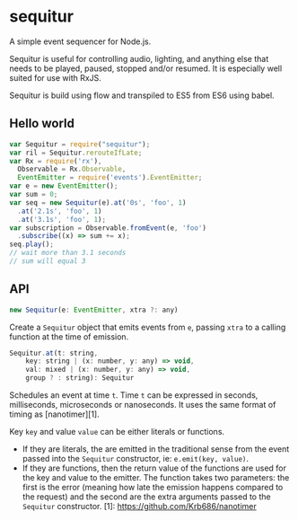 # sequitur
A simple event sequencer for Node.js.

Sequitur is useful for controlling audio, lighting, and anything else that needs to be played, paused, stopped and/or resumed. It is especially well suited for use with RxJS.

Sequitur is build using flow and transpiled to ES5 from ES6 using babel.

## Hello world

```javascript
var Sequitur = require("sequitur");
var ril = Sequitur.rerouteIfLate;
var Rx = require('rx'),
  Observable = Rx.Observable,
  EventEmitter = require('events').EventEmitter;
var e = new EventEmitter();
var sum = 0;
var seq = new Sequitur(e).at('0s', 'foo', 1)
  .at('2.1s', 'foo', 1)
  .at('3.1s', 'foo', 1);
var subscription = Observable.fromEvent(e, 'foo')
  .subscribe((x) => sum += x);
seq.play();
// wait more than 3.1 seconds
// sum will equal 3
```

## API
```javascript
new Sequitur(e: EventEmitter, xtra ?: any)
```
Create a `Sequitur` object that emits events from `e`, passing `xtra` to a calling function at the time of emission.

```javascript
Sequitur.at(t: string,
    key: string | (x: number, y: any) => void,
    val: mixed | (x: number, y: any) => void,
    group ? : string): Sequitur
```
Schedules an event at time `t`. Time `t` can be expressed in seconds, milliseconds, microseconds or nanoseconds. It uses the same format of timing as [nanotimer][1].

Key `key` and value `value` can be either literals or functions.
- If they are literals, the are emitted in the traditional sense from the event passed into the `Sequitur` constructor, ie: `e.emit(key, value)`.
- If they are functions, then the return value of the functions are used for the key and value to the emitter. The function takes two parameters: the first is the error (meaning how late the emission happens compared to the request) and the second are the extra arguments passed to the `Sequitur` constructor.
[1]: https://github.com/Krb686/nanotimer
